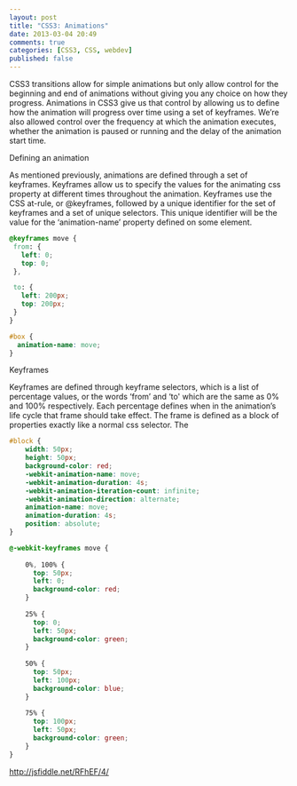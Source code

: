 ```yaml
---
layout: post
title: "CSS3: Animations"
date: 2013-03-04 20:49
comments: true
categories: [CSS3, CSS, webdev]
published: false
---
```


CSS3 transitions allow for simple animations but only allow control for the beginning and end of animations without giving you any choice on how they progress. Animations in CSS3 give us that control by allowing us to define how the animation will progress over time using a set of keyframes. We’re also allowed control over the frequency at which the animation executes, whether the animation is paused or running and the delay of the animation start time.
<!-- more -->

Defining an animation


As mentioned previously, animations are defined through a set of keyframes. Keyframes allow us to specify the values for the animating css property at different times throughout the animation. Keyframes use the CSS at-rule, or @keyframes, followed by a unique identifier for the set of keyframes and a set of unique selectors. This unique identifier will be the value for the ‘animation-name’ property defined on some element.

```css
@keyframes move {
 from: {
   left: 0;
   top: 0;
 },

 to: {
   left: 200px;
   top: 200px;
 }
}

#box {
  animation-name: move;
}
```

Keyframes


Keyframes are defined through keyframe selectors, which is a list of percentage values, or the words ‘from’ and ‘to' which are the same as 0% and 100% respectively. Each percentage defines when in the animation’s life cycle that frame should take effect. The frame is defined as a block of properties exactly like a normal css selector. The 

```css
#block {
    width: 50px;
    height: 50px;
    background-color: red;
    -webkit-animation-name: move;
    -webkit-animation-duration: 4s;
    -webkit-animation-iteration-count: infinite;
    -webkit-animation-direction: alternate;
    animation-name: move;
    animation-duration: 4s;
    position: absolute;
}

@-webkit-keyframes move {
    
    0%, 100% {
      top: 50px;
      left: 0;
      background-color: red;
    }
    
    25% {
      top: 0;
      left: 50px;
      background-color: green;
    }
       
    50% {
      top: 50px;
      left: 100px;
      background-color: blue;
    }
    
    75% {
      top: 100px;
      left: 50px;
      background-color: green;
    }
}
```

http://jsfiddle.net/RFhEF/4/
